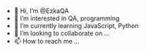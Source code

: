 - 👋 Hi, I’m @EzkaQA
- 👀 I’m interested in QA, programming
- 🌱 I’m currently learning JavaScript, Python
- 💞️ I’m looking to collaborate on ...
- 📫 How to reach me ...

<!---
EzkaQA/EzkaQA is a ✨ special ✨ repository because its `README.md` (this file) appears on your GitHub profile.
You can click the Preview link to take a look at your changes.
--->
